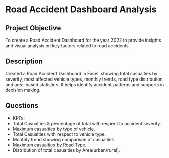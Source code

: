 # Road Accident Dashboard Analysis
## Project Objective
To create a Road Accident Dashboard for the year 2022 to provide insights and visual analysis on key factors related to road accidents.
## Description
Created a Road Accident Dashboard in Excel, showing total casualties by severity, most affected vehicle types, monthly trends, road type distribution, and area-based statistics. It helps identify accident patterns and supports in decision making.
## Questions
- KPI's:
- Total Casualties & percentage of total with respect to accident severity.
- Maximum casualties by type of vehicle.
- Total Casualties with respect to vehicle type.
- Monthly trend showing comparison of casualties.
- Maximum casualties by Road Type.
- Distribution of total casualties by Area(urban/rural).
